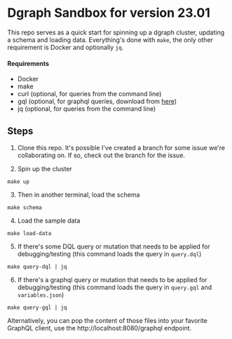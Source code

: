 # Dgraph Sandbox for version 23.01

This repo serves as a quick start for spinning up a dgraph cluster, updating a schema and loading data. Everything's 
done with `make`, the only other requirement is Docker and optionally `jq`.

#### Requirements
- Docker
- make
- curl (optional, for queries from the command line)
- gql (optional, for graphql queries, download from [here](https://github.com/matthewmcneely/gql/tree/feature/add-query-and-variables-from-file/builds))
- jq (optional, for queries from the command line)

## Steps

1. Clone this repo. It's possible I've created a branch for some issue we're collaborating on. If so, check out the branch for the issue.

2. Spin up the cluster
```
make up
```

3. Then in another terminal, load the schema
```
make schema
```

4. Load the sample data
```
make load-data
```

5. If there's some DQL query or mutation that needs to be applied for debugging/testing (this command loads the query in `query.dql`)
```
make query-dql | jq
```

6. If there's a graphql query or mutation that needs to be applied for debugging/testing (this command loads the query in `query.gql` and `variables.json`)
```
make query-gql | jq
```

Alternatively, you can pop the content of those files into your favorite GraphQL client, use the http://localhost:8080/graphql endpoint.

